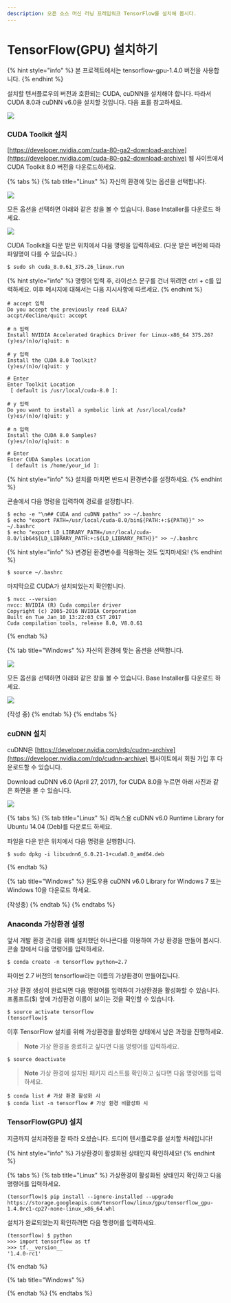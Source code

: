 ```yaml
---
description: 오픈 소스 머신 러닝 프레임워크 TensorFlow를 설치해 봅시다.
---
```


# TensorFlow\(GPU\) 설치하기

{% hint style="info" %}
본 프로젝트에서는 tensorflow-gpu-1.4.0 버전을 사용합니다.
{% endhint %}

설치할 텐서플로우의 버전과 호환되는 CUDA, cuDNN을 설치해야 합니다. 따라서 CUDA 8.0과 cuDNN v6.0을 설치할 것입니다. 다음 표를 참고하세요.

![](../.gitbook/assets/tensorflow-cuda.png)





### CUDA Toolkit 설치

[https://developer.nvidia.com/cuda-80-ga2-download-archive](https://developer.nvidia.com/cuda-80-ga2-download-archive) 웹 사이트에서 CUDA Toolkit 8.0 버전을 다운로드하세요.

{% tabs %}
{% tab title="Linux" %}
자신의 환경에 맞는 옵션을 선택합니다.

![](../.gitbook/assets/cuda_toolkit-003.png)



모든 옵션을 선택하면 아래와 같은 창을 볼 수 있습니다. Base Installer를 다운로드 하세요.

![](../.gitbook/assets/cuda_toolkit-004.png)



CUDA Toolkit을 다운 받은 위치에서 다음 명령을 입력하세요. \(다운 받은 버전에 따라 파일명이 다를 수 있습니다.\)

```text
$ sudo sh cuda_8.0.61_375.26_linux.run
```



{% hint style="info" %}
명령어 입력 후, 라이선스 문구를 건너 뛰려면 ctrl + c를 입력하세요. 이후 메시지에 대해서는 다음 지시사항에 따르세요.
{% endhint %}

```text
# accept 입력
Do you accept the previously read EULA?
accpt/decline/quit: accept

# n 입력
Install NVIDIA Accelerated Graphics Driver for Linux-x86_64 375.26?
(y)es/(n)o/(q)uit: n

# y 입력
Install the CUDA 8.0 Toolkit?
(y)es/(n)o/(q)uit: y

# Enter
Enter Toolkit Location
 [ default is /usr/local/cuda-8.0 ]:

# y 입력
Do you want to install a symbolic link at /usr/local/cuda?
(y)es/(n)o/(q)uit: y

# n 입력
Install the CUDA 8.0 Samples?
(y)es/(n)o/(q)uit: n

# Enter
Enter CUDA Samples Location
 [ default is /home/your_id ]:
```



{% hint style="info" %}
설치를 마치면 반드시 환경변수를 설정하세요.
{% endhint %}

콘솔에서 다음 명령을 입력하여 경로를 설정합니다.

```text
$ echo -e "\n## CUDA and cuDNN paths" >> ~/.bashrc
$ echo "export PATH=/usr/local/cuda-8.0/bin${PATH:+:${PATH}}" >> ~/.bashrc
$ echo "export LD_LIBRARY_PATH=/usr/local/cuda-8.0/lib64${LD_LIBRARY_PATH:+:${LD_LIBRARY_PATH}}" >> ~/.bashrc
```



{% hint style="info" %}
변경된 환경변수를 적용하는 것도 잊지마세요!
{% endhint %}

```text
$ source ~/.bashrc
```



마지막으로 CUDA가 설치되었는지 확인합니다.

```text
$ nvcc --version
nvcc: NVIDIA (R) Cuda compiler driver
Copyright (c) 2005-2016 NVIDIA Corporation
Built on Tue_Jan_10_13:22:03_CST_2017
Cuda compilation tools, release 8.0, V8.0.61
```
{% endtab %}

{% tab title="Windows" %}
자신의 환경에 맞는 옵션을 선택합니다.

![](../.gitbook/assets/cuda_toolkit-001.png)



모든 옵션을 선택하면 아래와 같은 창을 볼 수 있습니다. Base Installer를 다운로드 하세요.

![](../.gitbook/assets/cuda_toolkit-002.png)

\(작성 중\)
{% endtab %}
{% endtabs %}





### cuDNN 설치

cuDNN은 [https://developer.nvidia.com/rdp/cudnn-archive](https://developer.nvidia.com/rdp/cudnn-archive) 웹사이트에서 회원 가입 후 다운로드할 수 있습니다.

Download cuDNN v6.0 \(April 27, 2017\), for CUDA 8.0을 누르면 아래 사진과 같은 화면을 볼 수 있습니다.

![](../.gitbook/assets/cudnn%20%281%29.png)

{% tabs %}
{% tab title="Linux" %}
리눅스용 cuDNN v6.0 Runtime Library for Ubuntu 14.04 \(Deb\)를 다운로드 하세요.



파일을 다운 받은 위치에서 다음 명령을 실행합니다.

```text
$ sudo dpkg -i libcudnn6_6.0.21-1+cuda8.0_amd64.deb
```
{% endtab %}

{% tab title="Windows" %}
윈도우용 cuDNN v6.0 Library for Windows 7 또는 Windows 10을 다운로드 하세요.

\(작성중\)
{% endtab %}
{% endtabs %}





### Anaconda 가상환경 설정

앞서 개발 환경 관리를 위해 설치했던 아나콘다를 이용하여 가상 환경을 만들어 봅시다. 콘솔 창에서 다음 명령어를 입력하세요. 

```text
$ conda create -n tensorflow python=2.7
```

파이썬 2.7 버전의 tensorflow라는 이름의 가상환경이 만들어집니다.



가상 환경 생성이 완료되면 다음 명령어를 입력하여 가상환경을 활성화할 수 있습니다. 프롬프트\($\) 앞에 가상환경 이름이 보이는 것을 확인할 수 있습니다.

```text
$ source activate tensorflow
(tensorflow)$
```

이후 TensorFlow 설치를 위해 가상환경을 활성화한 상태에서 남은 과정을 진행하세요.



> **Note** 가상 환경을 종료하고 싶다면 다음 명령어를 입력하세요.

```text
$ source deactivate
```



> **Note** 가상 환경에 설치된 패키지 리스트를 확인하고 싶다면 다음 명령어를 입력하세요.

```text
$ conda list # 가상 환경 활성화 시
$ conda list -n tensorflow # 가상 환경 비활성화 시
```





### TensorFlow\(GPU\) 설치

지금까지 설치과정을 잘 따라 오셨습니다. 드디어 텐서플로우를 설치할 차례입니다!

{% hint style="info" %}
가상환경이 활성화된 상태인지 확인하세요!
{% endhint %}

{% tabs %}
{% tab title="Linux" %}
가상환경이 활성화된 상태인지 확인하고 다음 명령어를 입력하세요.

```text
(tensorflow)$ pip install --ignore-installed --upgrade https://storage.googleapis.com/tensorflow/linux/gpu/tensorflow_gpu-1.4.0rc1-cp27-none-linux_x86_64.whl
```



설치가 완료되었는지 확인하려면 다음 명령어를 입력하세요.

```text
(tensorflow) $ python
>>> import tensorflow as tf
>>> tf.__version__
'1.4.0-rc1'
```
{% endtab %}

{% tab title="Windows" %}

{% endtab %}
{% endtabs %}


